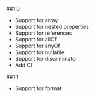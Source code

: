 ##1.0
- Support for array
- Support for nested properties
- Support for references
- Support for allOf
- Support for anyOf
- Support for nullable
- Support for discriminator
- Add CI

##1.1
- Support for format
